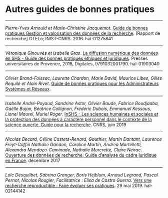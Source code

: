 # Autres guides de bonnes pratiques

---

*Pierre-Yves Arnould et Marie-Christine Jacquemot*. [Guide de bonnes pratiques Gestion et valorisation des données de la recherche](https://hal.archives-ouvertes.fr/hal-01275841/document). [Rapport de recherche] OTELo; INIST-CNRS. 2016. hal-01275841

---

*Véronique Ginouvès et Isabelle Gras*. [La diffusion numérique des données en SHS - Guide des bonnes pratiques éthiques et juridiques](https://hal-amu.archives-ouvertes.fr/hal-01903040). Presses universitaires de Provence, 2018, Digitales, 9791032001790. hal-01903040

---

*Olivier Brand-Foissac, Laurette Chardon, Marie David, Maurice Libes, Gilles Requilé et Alain Rivet*.
[Guide de bonnes pratiques pour les Administrateurs Systèmes et Réseaux](http://gbp.resinfo.org/). 

---

*Isabelle André-Poyaud, Sandrine Astor, Olivier Baude, Fabrice Boudjaaba, Gaëlle Bujan, Béatrice Collignon, Frédéric Dubois, Emmanuel Kessous, Lionel Maurel, Muriel Roger*.
[InSHS - Les sciences humaines et sociales et la protection des données à caractère personnel dans le contexte de la science ouverte, Guide pour la recherche](https://www.inshs.cnrs.fr/sites/institut_inshs/files/pdf/guide-rgpd_2.pdf). CNRS, juin 2019


---

*Nicolas Becard, Céline Castets-Renard, Gauthier, Martin  Dantant,  Laurence Freyt-Caffin  Nathalie Gandon, Caroline Martin, Andrea Martelletti, Alexandra Mendoza-Caminade, Nathalie Morcrette, Claire Neirac*.
[Ouverture des données de recherche, Guide d’analyse du cadre juridique en France](https://www.ouvrirlascience.fr/wp-content/uploads/2018/11/Guide_Juridique_V2.pdf). décembre 2017


---

*Loïc Desquilbet, Sabrina Granger, Boris Hejblum,
Arnaud Legrand, Pascal Pernot, Nicolas Rougier, 
Facilitatrice : Elisa de Castro Guerra*.
[Vers une recherche reproductible :  Faire évoluer ses pratiques](https://hal.archives-ouvertes.fr/hal-02144142v1/document). 29 mai 2019. hal-02144142
